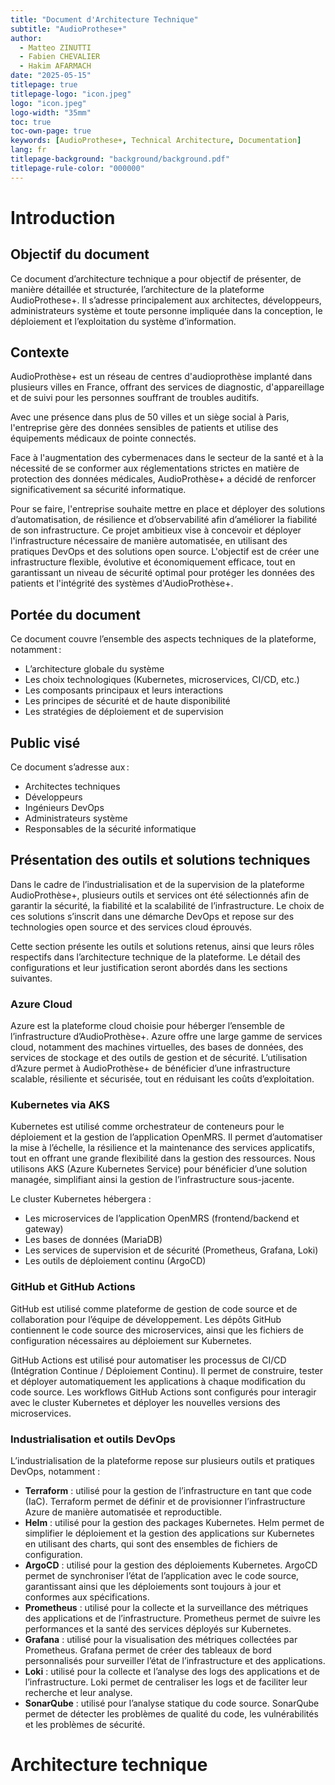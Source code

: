 ```yaml
---
title: "Document d'Architecture Technique"
subtitle: "AudioProthese+"
author:
  - Matteo ZINUTTI
  - Fabien CHEVALIER
  - Hakim AFARMACH
date: "2025-05-15"
titlepage: true
titlepage-logo: "icon.jpeg"
logo: "icon.jpeg"
logo-width: "35mm"
toc: true
toc-own-page: true
keywords: [AudioProthese+, Technical Architecture, Documentation]
lang: fr
titlepage-background: "background/background.pdf"
titlepage-rule-color: "000000"
---
```


# Introduction

## Objectif du document

Ce document d’architecture technique a pour objectif de présenter, de manière détaillée et structurée, l’architecture de la plateforme AudioProthese+. Il s’adresse principalement aux architectes, développeurs, administrateurs système et toute personne impliquée dans la conception, le déploiement et l’exploitation du système d’information.

## Contexte

AudioProthèse+ est un réseau de centres d'audioprothèse implanté dans plusieurs villes en France, offrant des services de diagnostic, d'appareillage et de suivi pour les personnes souffrant de troubles auditifs.

Avec une présence dans plus de 50 villes et un siège social à Paris, l'entreprise gère des données sensibles de patients et utilise des équipements médicaux de pointe connectés.

Face à l'augmentation des cybermenaces dans le secteur de la santé et à la nécessité de se conformer aux réglementations strictes en matière de protection des données médicales, AudioProthèse+ a décidé de renforcer significativement sa sécurité informatique.

Pour se faire, l'entreprise souhaite mettre en place et déployer des solutions d’automatisation, de résilience et d’observabilité afin d’améliorer la fiabilité de son infrastructure. Ce projet ambitieux vise à concevoir et déployer l'infrastructure nécessaire de manière automatisée, en utilisant des pratiques DevOps et des solutions open source. L'objectif est de créer une infrastructure flexible, évolutive et économiquement efficace, tout en garantissant un niveau de sécurité optimal pour protéger les données des patients et l'intégrité des systèmes d'AudioProthèse+.

## Portée du document

Ce document couvre l’ensemble des aspects techniques de la plateforme, notamment :

- L’architecture globale du système
- Les choix technologiques (Kubernetes, microservices, CI/CD, etc.)
- Les composants principaux et leurs interactions
- Les principes de sécurité et de haute disponibilité
- Les stratégies de déploiement et de supervision

## Public visé

Ce document s’adresse aux :

- Architectes techniques
- Développeurs
- Ingénieurs DevOps
- Administrateurs système
- Responsables de la sécurité informatique

## Présentation des outils et solutions techniques

Dans le cadre de l’industrialisation et de la supervision de la plateforme AudioProthèse+, plusieurs outils et services ont été sélectionnés afin de garantir la sécurité, la fiabilité et la scalabilité de l’infrastructure. Le choix de ces solutions s’inscrit dans une démarche DevOps et repose sur des technologies open source et des services cloud éprouvés.

Cette section présente les outils et solutions retenus, ainsi que leurs rôles respectifs dans l’architecture technique de la plateforme. Le détail des configurations et leur justification seront abordés dans les sections suivantes.

### Azure Cloud

Azure est la plateforme cloud choisie pour héberger l’ensemble de l’infrastructure d’AudioProthèse+. Azure offre une large gamme de services cloud, notamment des machines virtuelles, des bases de données, des services de stockage et des outils de gestion et de sécurité. L’utilisation d’Azure permet à AudioProthèse+ de bénéficier d’une infrastructure scalable, résiliente et sécurisée, tout en réduisant les coûts d’exploitation.

### Kubernetes via AKS

Kubernetes est utilisé comme orchestrateur de conteneurs pour le déploiement et la gestion de l’application OpenMRS. Il permet d’automatiser la mise à l’échelle, la résilience et la maintenance des services applicatifs, tout en offrant une grande flexibilité dans la gestion des ressources. Nous utilisons AKS (Azure Kubernetes Service) pour bénéficier d’une solution managée, simplifiant ainsi la gestion de l’infrastructure sous-jacente.

Le cluster Kubernetes hébergera :

- Les microservices de l’application OpenMRS (frontend/backend et gateway)
- Les bases de données (MariaDB)
- Les services de supervision et de sécurité (Prometheus, Grafana, Loki)
- Les outils de déploiement continu (ArgoCD)

### GitHub et GitHub Actions

GitHub est utilisé comme plateforme de gestion de code source et de collaboration pour l’équipe de développement. Les dépôts GitHub contiennent le code source des microservices, ainsi que les fichiers de configuration nécessaires au déploiement sur Kubernetes.

GitHub Actions est utilisé pour automatiser les processus de CI/CD (Intégration Continue / Déploiement Continu). Il permet de construire, tester et déployer automatiquement les applications à chaque modification du code source. Les workflows GitHub Actions sont configurés pour interagir avec le cluster Kubernetes et déployer les nouvelles versions des microservices.

### Industrialisation et outils DevOps

L’industrialisation de la plateforme repose sur plusieurs outils et pratiques DevOps, notamment :

- **Terraform** : utilisé pour la gestion de l’infrastructure en tant que code (IaC). Terraform permet de définir et de provisionner l’infrastructure Azure de manière automatisée et reproductible.
- **Helm** : utilisé pour la gestion des packages Kubernetes. Helm permet de simplifier le déploiement et la gestion des applications sur Kubernetes en utilisant des charts, qui sont des ensembles de fichiers de configuration.
- **ArgoCD** : utilisé pour la gestion des déploiements Kubernetes. ArgoCD permet de synchroniser l’état de l’application avec le code source, garantissant ainsi que les déploiements sont toujours à jour et conformes aux spécifications.
- **Prometheus** : utilisé pour la collecte et la surveillance des métriques des applications et de l’infrastructure. Prometheus permet de suivre les performances et la santé des services déployés sur Kubernetes.
- **Grafana** : utilisé pour la visualisation des métriques collectées par Prometheus. Grafana permet de créer des tableaux de bord personnalisés pour surveiller l’état de l’infrastructure et des applications.
- **Loki** : utilisé pour la collecte et l’analyse des logs des applications et de l’infrastructure. Loki permet de centraliser les logs et de faciliter leur recherche et leur analyse.
- **SonarQube** : utilisé pour l’analyse statique du code source. SonarQube permet de détecter les problèmes de qualité du code, les vulnérabilités et les problèmes de sécurité.

# Architecture technique

